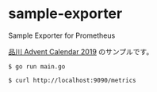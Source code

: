 # sample-exporter
Sample Exporter for Prometheus

[品川 Advent Calendar 2019](https://qiita.com/advent-calendar/2019/shinagawa) のサンプルです。

```golang
$ go run main.go
```

```bash
$ curl http://localhost:9090/metrics
```
